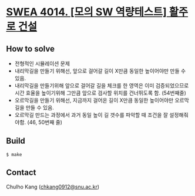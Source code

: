 # [SWEA 4014. [모의 SW 역량테스트] 활주로 건설](https://www.swexpertacademy.com/main/code/problem/problemDetail.do?contestProbId=AWIeW7FakkUDFAVH&categoryId=AWIeW7FakkUDFAVH&categoryType=CODE)


## How to solve
* 전형적인 시뮬레이션 문제
* 내리막길을 만들기 위해선, 앞으로 걸어갈 길이 X만큼 동일한 높이어야만 만들 수 있음.
* 내리막길을 만들기위해 앞으로 걸어갈 길을 체크를 한 영역은 이미 검증되었으므로 시간 효율을 높이기위해 그만큼 앞으로 검사할 위치를 건너뛰도록 함. (54번째줄)
* 오르막길을 만들기 위해선, 지금까지 걸어온 길이 X만큼 동일한 높이어야만 오르막길을 만들 수 있음.
* 오르막길 만드는 과정에서 과거 동일 높이 길 갯수를 파악할 때 조건을 잘 설정해줘야함. (46, 50번째 줄)


## Build

```
$ make
```

## Contact
Chulho Kang ([chkang0912@snu.ac.kr](mailto:chkang0912@snu.ac.kr))


